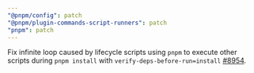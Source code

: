 ```yaml
---
"@pnpm/config": patch
"@pnpm/plugin-commands-script-runners": patch
"pnpm": patch
---
```


Fix infinite loop caused by lifecycle scripts using `pnpm` to execute other scripts during `pnpm install` with `verify-deps-before-run=install` [#8954](https://github.com/pnpm/pnpm/issues/8954).
